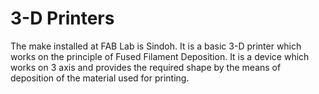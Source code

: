 # 3-D Printers 

The make installed at FAB Lab is Sindoh. It is a basic 3-D printer which works on the principle of Fused Filament Deposition. It is a device which works on 3 axis and provides the required shape by the means of deposition of the material used for printing.